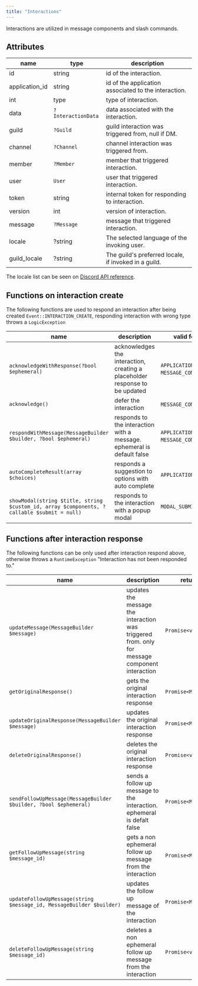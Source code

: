 ```yaml
---
title: "Interactions"
---
```


Interactions are utilized in message components and slash commands.

## Attributes

| name           | type               | description                                          |
| -------------- | ------------------ | ---------------------------------------------------- |
| id             | string             | id of the interaction.                               |
| application_id | string             | id of the application associated to the interaction. |
| int            | type               | type of interaction.                                 |
| data           | `?InteractionData` | data associated with the interaction.                |
| guild          | `?Guild`           | guild interaction was triggered from, null if DM.    |
| channel        | `?Channel`         | channel interaction was triggered from.              |
| member         | `?Member`          | member that triggered interaction.                   |
| user           | `User`             | user that triggered interaction.                     |
| token          | string             | internal token for responding to interaction.        |
| version        | int                | version of interaction.                              |
| message        | `?Message`         | message that triggered interaction.                  |
| locale         | ?string            | The selected language of the invoking user.          |
| guild_locale   | ?string            | The guild's preferred locale, if invoked in a guild. |

The locale list can be seen on [Discord API reference](https://discord.com/developers/docs/reference#locales).

## Functions on interaction create

The following functions are used to respond an interaction after being created `Event::INTERACTION_CREATE`,
responding interaction with wrong type throws a `LogicException`

| name                                                                                       | description                                                                 | valid for interaction type                                 |
| ------------------------------------------------------------------------------------------ | --------------------------------------------------------------------------- | ---------------------------------------------------------- |
| `acknowledgeWithResponse(?bool $ephemeral)`                                                | acknowledges the interaction, creating a placeholder response to be updated | `APPLICATION_COMMAND`, `MESSAGE_COMPONENT`, `MODAL_SUBMIT` |
| `acknowledge()`                                                                            | defer the interaction                                                       | `MESSAGE_COMPONENT`, `MODAL_SUBMIT`                        |
| `respondWithMessage(MessageBuilder $builder, ?bool $ephemeral)`                            | responds to the interaction with a message. ephemeral is default false      | `APPLICATION_COMMAND`, `MESSAGE_COMPONENT`, `MODAL_SUBMIT` |
| `autoCompleteResult(array $choices)`                                                       | responds a suggestion to options with auto complete                         | `APPLICATION_COMMAND_AUTOCOMPLETE`                         |
| `showModal(string $title, string $custom_id, array $components, ?callable $submit = null)` | responds to the interaction with a popup modal                              | `MODAL_SUBMIT`                                             |

## Functions after interaction response

The following functions can be only used after interaction respond above,
otherwise throws a `RuntimeException` "Interaction has not been responded to."

| name                                                                 | description                                                                                    | return             |
| -------------------------------------------------------------------- | ---------------------------------------------------------------------------------------------- | ------------------ |
| `updateMessage(MessageBuilder $message)`                             | updates the message the interaction was triggered from. only for message component interaction | `Promise<void>`    |
| `getOriginalResponse()`                                              | gets the original interaction response                                                         | `Promise<Message>` |
| `updateOriginalResponse(MessageBuilder $message)`                    | updates the original interaction response                                                      | `Promise<Message>` |
| `deleteOriginalResponse()`                                           | deletes the original interaction response                                                      | `Promise<void>`    |
| `sendFollowUpMessage(MessageBuilder $builder, ?bool $ephemeral)`     | sends a follow up message to the interaction. ephemeral is defalt false                        | `Promise<Message>` |
| `getFollowUpMessage(string $message_id)`                             | gets a non ephemeral follow up message from the interaction                                    | `Promise<Message>` |
| `updateFollowUpMessage(string $message_id, MessageBuilder $builder)` | updates the follow up message of the interaction                                               | `Promise<Message>` |
| `deleteFollowUpMessage(string $message_id)`                          | deletes a non ephemeral follow up message from the interaction                                 | `Promise<void>`    |